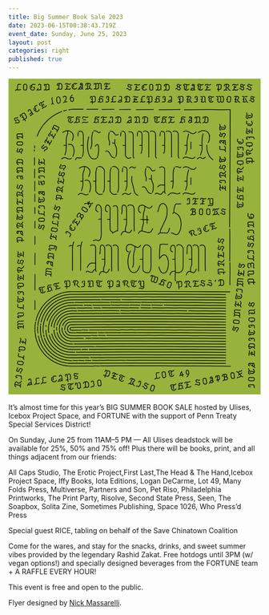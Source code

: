 ```yaml
---
title: Big Summer Book Sale 2023
date: 2023-06-15T00:38:43.719Z
event_date: Sunday, June 25, 2023
layout: post
categories: right
published: true
---
```

![](/assets/img/ulises-2023_production-files_02-02.jpg)

It’s almost time for this year’s BIG SUMMER BOOK SALE hosted by Ulises, Icebox Project Space, and FORTUNE with the support of Penn Treaty Special Services District!

On Sunday, June 25 from 11AM–5 PM — All Ulises deadstock will be available for 25%, 50% and 75% off! Plus there will be books, print, and all things adjacent from our friends:

All Caps Studio, The Erotic Project,First Last,The Head & The Hand,Icebox Project Space, Iffy Books, Iota Editions, Logan DeCarme, Lot 49, Many Folds Press, Multiverse, Partners and Son, Pet Riso, Philadelphia Printworks, The Print Party, Risolve, Second State Press, Seen, The Soapbox, Solita Zine, Sometimes Publishing, Space 1026, Who Press’d Press

Special guest RICE, tabling on behalf of the Save Chinatown Coalition

Come for the wares, and stay for the snacks, drinks, and sweet summer vibes provided by the legendary Rashid Zakat. Free hotdogs until 3PM (w/ vegan options!) and specially designed beverages from the FORTUNE team + A RAFFLE EVERY HOUR!

This event is free and open to the public.

Flyer designed by [Nick Massarelli](https://nickmassarelli.com/).